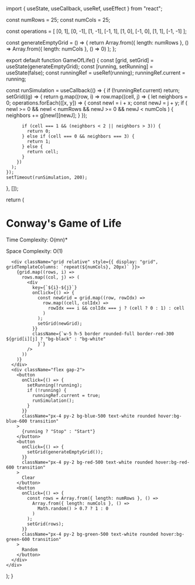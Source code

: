 import { useState, useCallback, useRef, useEffect } from "react";

const numRows = 25;
const numCols = 25;

const operations = [
  [0, 1], [0, -1], [1, -1], [-1, 1],
  [1, 0], [-1, 0], [1, 1], [-1, -1]
];

const generateEmptyGrid = () => {
  return Array.from({ length: numRows }, () =>
    Array.from({ length: numCols }, () => 0)
  );
};

export default function GameOfLife() {
  const [grid, setGrid] = useState(generateEmptyGrid);
  const [running, setRunning] = useState(false);
  const runningRef = useRef(running);
  runningRef.current = running;

  const runSimulation = useCallback(() => {
    if (!runningRef.current) return;
    setGrid((g) => {
      return g.map((row, i) =>
        row.map((cell, j) => {
          let neighbors = 0;
          operations.forEach(([x, y]) => {
            const newI = i + x;
            const newJ = j + y;
            if (
              newI >= 0 && newI < numRows &&
              newJ >= 0 && newJ < numCols
            ) {
              neighbors += g[newI][newJ];
            }
          });

          if (cell === 1 && (neighbors < 2 || neighbors > 3)) {
            return 0;
          } else if (cell === 0 && neighbors === 3) {
            return 1;
          } else {
            return cell;
          }
        })
      );
    });
    setTimeout(runSimulation, 200);
  }, []);

  return (
    <div className="p-4 flex flex-col items-center gap-4 ">
      <div className="bg-red-300 p-2 realtive left-[-100px] rounded-2xl">
        <h1 className="text-2xl font-bold">Conway's Game of Life</h1>
        <p>Time Complexity:  O(mn)* </p>
        <p>Space Complexity: O(1) </p>
      </div>


      <div className="grid relative" style={{ display: "grid", gridTemplateColumns: `repeat(${numCols}, 20px)` }}>
        {grid.map((rows, i) =>
          rows.map((col, j) => (
            <div
              key={`${i}-${j}`}
              onClick={() => {
                const newGrid = grid.map((row, rowIdx) =>
                  row.map((cell, colIdx) =>
                    rowIdx === i && colIdx === j ? (cell ? 0 : 1) : cell
                  )
                );
                setGrid(newGrid);
              }}
              className={`w-5 h-5 border rounded-full border-red-300 ${grid[i][j] ? "bg-black" : "bg-white"
                }`}
            />
          ))
        )}
      </div>
      <div className="flex gap-2">
        <button
          onClick={() => {
            setRunning(!running);
            if (!running) {
              runningRef.current = true;
              runSimulation();
            }
          }}
          className="px-4 py-2 bg-blue-500 text-white rounded hover:bg-blue-600 transition"
        >
          {running ? "Stop" : "Start"}
        </button>
        <button
          onClick={() => {
            setGrid(generateEmptyGrid());
          }}
          className="px-4 py-2 bg-red-500 text-white rounded hover:bg-red-600 transition"
        >
          Clear
        </button>
        <button
          onClick={() => {
            const rows = Array.from({ length: numRows }, () =>
              Array.from({ length: numCols }, () =>
                Math.random() > 0.7 ? 1 : 0
              )
            );
            setGrid(rows);
          }}
          className="px-4 py-2 bg-green-500 text-white rounded hover:bg-green-600 transition"
        >
          Random
        </button>
      </div>
    </div>
  );
}
